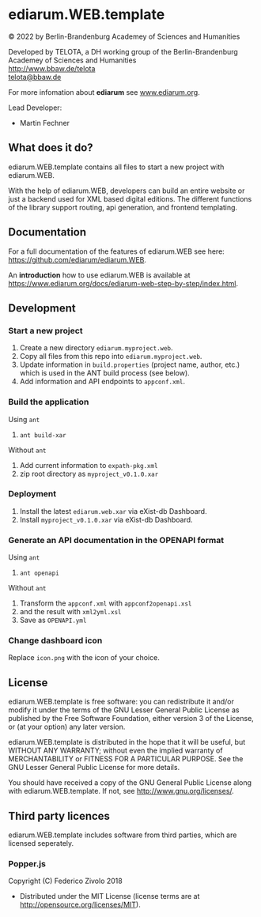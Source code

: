 # ediarum.WEB.template

© 2022 by Berlin-Brandenburg Academey of Sciences and Humanities

Developed by TELOTA, a DH working group of the Berlin-Brandenburg Academey of Sciences and Humanities  
http://www.bbaw.de/telota  
telota@bbaw.de

For more infomation about **ediarum** see www.ediarum.org.

Lead Developer:

* Martin Fechner


## What does it do?

ediarum.WEB.template contains all files to start a new project with ediarum.WEB.

With the help of ediarum.WEB, developers can build an entire website or just a backend used for XML based digital editions. The different functions of the library support routing, api generation, and frontend templating.

## Documentation

For a full documentation of the features of ediarum.WEB see here: <https://github.com/ediarum/ediarum.WEB>.

An **introduction** how to use ediarum.WEB is available at https://www.ediarum.org/docs/ediarum-web-step-by-step/index.html.

## Development

### Start a new project

1. Create a new directory `ediarum.myproject.web`.
2. Copy all files from this repo into `ediarum.myproject.web`.
3. Update information in `build.properties` (project name, author, etc.) which is used in the ANT build process (see below).
4. Add information and API endpoints to `appconf.xml`.

### Build the application

Using `ant`

1. `ant build-xar`

Without `ant`

1. Add current information to `expath-pkg.xml`
2. zip root directory as `myproject_v0.1.0.xar`

### Deployment

1. Install the latest `ediarum.web.xar` via eXist-db Dashboard.
2. Install `myproject_v0.1.0.xar` via eXist-db Dashboard.

### Generate an API documentation in the OPENAPI format

Using `ant`

1. `ant openapi`

Without `ant`

1. Transform the `appconf.xml` with `appconf2openapi.xsl`
2. and the result with `xml2yml.xsl`
3. Save as `OPENAPI.yml`

### Change dashboard icon

Replace `icon.png` with the icon of your choice.

## License

ediarum.WEB.template is free software: you can redistribute it and/or modify it under the terms of the GNU Lesser General Public License as published by the Free Software Foundation, either version 3 of the License, or (at your option) any later version.

ediarum.WEB.template is distributed in the hope that it will be useful,
but WITHOUT ANY WARRANTY; without even the implied warranty of
MERCHANTABILITY or FITNESS FOR A PARTICULAR PURPOSE.  See the
GNU Lesser General Public License for more details.

You should have received a copy of the GNU General Public License
along with ediarum.WEB.template.  If not, see <http://www.gnu.org/licenses/>.

## Third party licences

ediarum.WEB.template includes software from third parties, which are licensed seperately.

### Popper.js

Copyright (C) Federico Zivolo 2018

* Distributed under the MIT License (license terms are at http://opensource.org/licenses/MIT).
